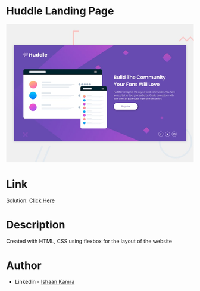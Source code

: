 # Huddle Landing Page

![img](./images/finalLook.jpg)

# Link

Solution: [Click Here](https://huddle-ishaan1091.netlify.app/)

# Description

Created with HTML, CSS using flexbox for the layout of the website

# Author

-   Linkedin - [Ishaan Kamra](https://linkedin.com/in/ishaankamra)
